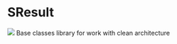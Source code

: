 # SResult
[![](https://jitpack.io/v/Rasalexman/SResult.svg)](https://jitpack.io/#Rasalexman/SResult)
Base classes library for work with clean architecture
